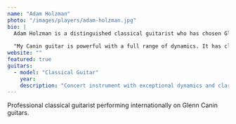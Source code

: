 ```yaml
---
name: "Adam Holzman"
photo: "/images/players/adam-holzman.jpg"
bio: |
  Adam Holzman is a distinguished classical guitarist who has chosen Glenn Canin guitars for their exceptional quality and performance capabilities.
  
  "My Canin guitar is powerful with a full range of dynamics. It has clarity, balance, a beautiful sound, and a quick response..."
website: ""
featured: true
guitars:
  - model: "Classical Guitar"
    year: 
    description: "Concert instrument with exceptional dynamics and clarity"
---
```


Professional classical guitarist performing internationally on Glenn Canin guitars.